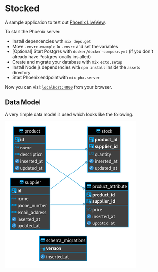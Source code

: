 # Stocked

A sample application to test out [Phoenix LiveView](https://hexdocs.pm/phoenix_live_view/Phoenix.LiveView.html).

To start the Phoenix server:

  * Install dependencies with `mix deps.get`
  * Move `.envrc.example` to `.envrc` and set the variables
  * [Optional] Start Postgres with `docker/docker-compose.yml` (if you don't already have Postgres locally installed)
  * Create and migrate your database with `mix ecto.setup`
  * Install Node.js dependencies with `npm install` inside the `assets` directory
  * Start Phoenix endpoint with `mix phx.server`

Now you can visit [`localhost:4000`](http://localhost:4000) from your browser.

## Data Model

A very simple data model is used which looks like the following.

![Data Model](assets/static/images/data_model.png)
